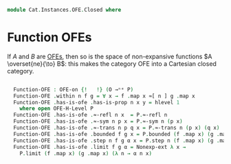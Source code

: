 <!--
```agda
open import Cat.Displayed.Univalence.Thin
open import Cat.Displayed.Total
open import Cat.Instances.OFE
open import Cat.Prelude
```
-->

```agda
module Cat.Instances.OFE.Closed where
```

# Function OFEs

If $A$ and $B$ are [OFEs], then so is the space of non-expansive
functions $A \overset{ne}{\to} B$: this makes the category OFE into a
Cartesian closed category.

[OFEs]: Cat.Instances.OFE.html

<!--
```agda
open OFE-Notation

module _ {ℓa ℓb ℓa' ℓb'} {A : Type ℓa} {B : Type ℓb} (O : OFE-on ℓa' A) (P : OFE-on ℓb' B)
  where
  private
    instance
      _ = O
      _ = P
    module O = OFE-on O
    module P = OFE-on P
```
-->

```agda
```

```agda
  Function-OFE : OFE-on {!   !} (O →ⁿᵉ P)
  Function-OFE .within n f g = ∀ x → f .map x ≈[ n ] g .map x
  Function-OFE .has-is-ofe .has-is-prop n x y = hlevel 1
    where open OFE-H-Level P
  Function-OFE .has-is-ofe .≈-refl n x  = P.≈-refl n
  Function-OFE .has-is-ofe .≈-sym n p x = P.≈-sym n (p x)
  Function-OFE .has-is-ofe .≈-trans n p q x = P.≈-trans n (p x) (q x)
  Function-OFE .has-is-ofe .bounded f g x = P.bounded (f .map x) (g .map x)
  Function-OFE .has-is-ofe .step n f g α x = P.step n (f .map x) (g .map x) (α x)
  Function-OFE .has-is-ofe .limit f g α = Nonexp-ext λ x →
    P.limit (f .map x) (g .map x) (λ n → α n x)
```
